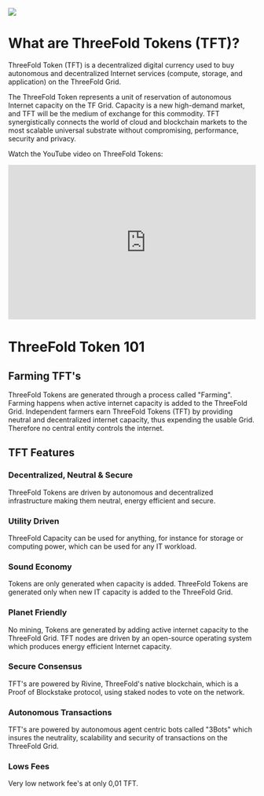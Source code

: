 ![](tokenwiki.png)

# What are ThreeFold Tokens (TFT)?

ThreeFold Token (TFT) is a decentralized digital currency used to buy autonomous and decentralized Internet services (compute, storage, and application) on the ThreeFold Grid. 

The ThreeFold Token represents a unit of reservation of autonomous Internet capacity on the TF Grid. Capacity is a new high-demand market, and TFT will be the medium of exchange for this commodity. TFT synergistically connects the world of cloud and blockchain markets to the most scalable universal substrate without compromising, performance, security and privacy.

Watch the YouTube video on ThreeFold Tokens:

<div style="overflow:hidden;">
  <iframe width="560" height="315" src="https://www.youtube.com/embed/RJpI36DBXLE" frameborder="0" allow="accelerometer; autoplay; encrypted-media; gyroscope; picture-in-picture" allowfullscreen></iframe>
</div>

# ThreeFold Token 101

## Farming TFT's

ThreeFold Tokens are generated through a process called "Farming". Farming happens when active internet capacity is added to the ThreeFold Grid. Independent farmers earn ThreeFold Tokens (TFT) by providing neutral and decentralized internet capacity, thus expending the usable Grid. Therefore no central entity controls the internet.

## TFT Features

### Decentralized, Neutral & Secure
ThreeFold Tokens are driven by autonomous and decentralized infrastructure making them neutral, energy efficient and secure.


### Utility Driven
ThreeFold Capacity can be used for anything, for instance for storage or computing power, which can be used for any IT workload.


### Sound Economy
Tokens are only generated when capacity is added. ThreeFold Tokens are generated only when new IT capacity is added to the ThreeFold Grid.

### Planet Friendly
No mining, Tokens are generated by adding active internet capacity to the ThreeFold Grid. TFT nodes are driven by an open-source operating system which produces energy efficient Internet capacity.


### Secure Consensus
TFT's are powered by Rivine, ThreeFold's native blockchain, which is a Proof of Blockstake protocol, using staked nodes to vote on the network.


### Autonomous Transactions 
TFT's are powered by autonomous agent centric bots called "3Bots" which insures the neutrality, scalability and security of transactions on the ThreeFold Grid. 

### Lows Fees
Very low network fee's at only 0,01 TFT.


